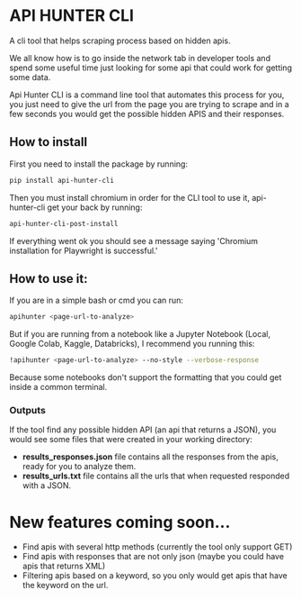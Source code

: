 # API HUNTER CLI
A cli tool that helps scraping process based on hidden apis.

We all know how is to go inside the network tab in developer tools and spend some useful time just
looking for some api that could work for getting some data.

Api Hunter CLI is a command line tool that automates this process for you, you just need to give the url from the 
page you are trying to scrape and in a few seconds you would get the possible hidden APIS and their responses.


## How to install
First you need to install the package by running:

```bash
pip install api-hunter-cli
```

Then you must install chromium in order for the CLI tool to use it, api-hunter-cli get your back by running:

```bash
api-hunter-cli-post-install
```

If everything went ok you should see a message saying 'Chromium installation for Playwright is successful.'

## How to use it:

If you are in a simple bash or cmd you can run:

```bash
apihunter <page-url-to-analyze>
```

But if you are running from a notebook like a Jupyter Notebook (Local, Google Colab, Kaggle, Databricks),
I recommend you running this:

```bash
!apihunter <page-url-to-analyze> --no-style --verbose-response
```

Because some notebooks don't support the formatting that you could get inside a common terminal.


### Outputs
If the tool find any possible hidden API (an api that returns a JSON), you would see some files that were created
in your working directory:
- **results_responses.json** file contains all the responses from the apis, ready for you to analyze them.
- **results_urls.txt** file contains all the urls that when requested responded with a JSON.


# New features coming soon...

- Find apis with several http methods (currently the tool only support GET)
- Find apis with responses that are not only json (maybe you could have apis that returns XML)
- Filtering apis based on a keyword, so you only would get apis that have the keyword on the url.

